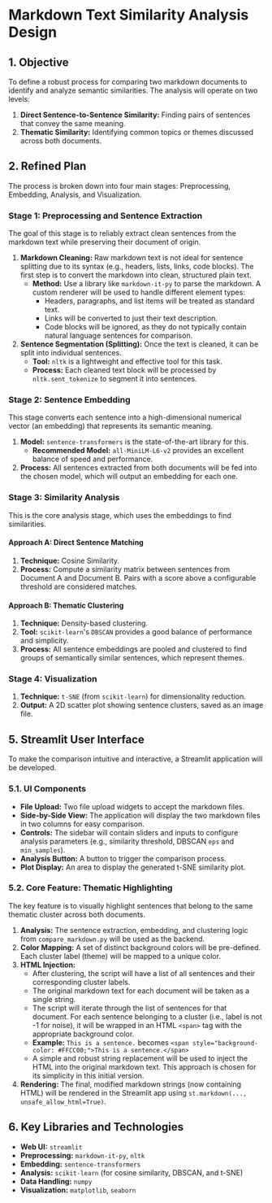 # Markdown Text Similarity Analysis Design

## 1. Objective

To define a robust process for comparing two markdown documents to identify and analyze semantic similarities. The analysis will operate on two levels:
1.  **Direct Sentence-to-Sentence Similarity:** Finding pairs of sentences that convey the same meaning.
2.  **Thematic Similarity:** Identifying common topics or themes discussed across both documents.

## 2. Refined Plan

The process is broken down into four main stages: Preprocessing, Embedding, Analysis, and Visualization.

### Stage 1: Preprocessing and Sentence Extraction

The goal of this stage is to reliably extract clean sentences from the markdown text while preserving their document of origin.

1.  **Markdown Cleaning:** Raw markdown text is not ideal for sentence splitting due to its syntax (e.g., headers, lists, links, code blocks). The first step is to convert the markdown into clean, structured plain text.
    *   **Method:** Use a library like `markdown-it-py` to parse the markdown. A custom renderer will be used to handle different element types:
        *   Headers, paragraphs, and list items will be treated as standard text.
        *   Links will be converted to just their text description.
        *   Code blocks will be ignored, as they do not typically contain natural language sentences for comparison.
2.  **Sentence Segmentation (Splitting):** Once the text is cleaned, it can be split into individual sentences.
    *   **Tool:** `nltk` is a lightweight and effective tool for this task.
    *   **Process:** Each cleaned text block will be processed by `nltk.sent_tokenize` to segment it into sentences.

### Stage 2: Sentence Embedding

This stage converts each sentence into a high-dimensional numerical vector (an embedding) that represents its semantic meaning.

1.  **Model:** `sentence-transformers` is the state-of-the-art library for this.
    *   **Recommended Model:** `all-MiniLM-L6-v2` provides an excellent balance of speed and performance.
2.  **Process:** All sentences extracted from both documents will be fed into the chosen model, which will output an embedding for each one.

### Stage 3: Similarity Analysis

This is the core analysis stage, which uses the embeddings to find similarities.

#### Approach A: Direct Sentence Matching

1.  **Technique:** Cosine Similarity.
2.  **Process:** Compute a similarity matrix between sentences from Document A and Document B. Pairs with a score above a configurable threshold are considered matches.

#### Approach B: Thematic Clustering

1.  **Technique:** Density-based clustering.
2.  **Tool:** `scikit-learn`'s `DBSCAN` provides a good balance of performance and simplicity.
3.  **Process:** All sentence embeddings are pooled and clustered to find groups of semantically similar sentences, which represent themes.

### Stage 4: Visualization

1.  **Technique:** `t-SNE` (from `scikit-learn`) for dimensionality reduction.
2.  **Output:** A 2D scatter plot showing sentence clusters, saved as an image file.

## 5. Streamlit User Interface

To make the comparison intuitive and interactive, a Streamlit application will be developed.

### 5.1. UI Components

*   **File Upload:** Two file upload widgets to accept the markdown files.
*   **Side-by-Side View:** The application will display the two markdown files in two columns for easy comparison.
*   **Controls:** The sidebar will contain sliders and inputs to configure analysis parameters (e.g., similarity threshold, DBSCAN `eps` and `min_samples`).
*   **Analysis Button:** A button to trigger the comparison process.
*   **Plot Display:** An area to display the generated t-SNE similarity plot.

### 5.2. Core Feature: Thematic Highlighting

The key feature is to visually highlight sentences that belong to the same thematic cluster across both documents.

1.  **Analysis:** The sentence extraction, embedding, and clustering logic from `compare_markdown.py` will be used as the backend.
2.  **Color Mapping:** A set of distinct background colors will be pre-defined. Each cluster label (theme) will be mapped to a unique color.
3.  **HTML Injection:**
    *   After clustering, the script will have a list of all sentences and their corresponding cluster labels.
    *   The original markdown text for each document will be taken as a single string.
    *   The script will iterate through the list of sentences for that document. For each sentence belonging to a cluster (i.e., label is not -1 for noise), it will be wrapped in an HTML `<span>` tag with the appropriate background color.
    *   **Example:** `This is a sentence.` becomes `<span style="background-color: #FFCC00;">This is a sentence.</span>`
    *   A simple and robust string replacement will be used to inject the HTML into the original markdown text. This approach is chosen for its simplicity in this initial version.
4.  **Rendering:** The final, modified markdown strings (now containing HTML) will be rendered in the Streamlit app using `st.markdown(..., unsafe_allow_html=True)`.

## 6. Key Libraries and Technologies

*   **Web UI:** `streamlit`
*   **Preprocessing:** `markdown-it-py`, `nltk`
*   **Embedding:** `sentence-transformers`
*   **Analysis:** `scikit-learn` (for cosine similarity, DBSCAN, and t-SNE)
*   **Data Handling:** `numpy`
*   **Visualization:** `matplotlib`, `seaborn`

